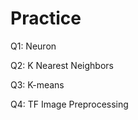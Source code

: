 # Practice 
Q1: Neuron                                  
        
Q2: K Nearest Neighbors 

Q3: K-means

Q4: TF Image Preprocessing
